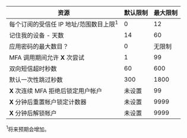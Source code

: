 资源|默认限制|最大限制
---|---|---
每个订阅的受信任 IP 地址/范围</a>数目上限<sup>1</sup>|0|12
记住我的设备 - 天数|14|60
应用密码的最大数目？|0|无限制
MFA 调用期间允许 **X** 次尝试|1|99
双向短信超时秒数|60|600
默认一次性跳过秒数|300|1800
**X** 次连续 MFA 拒绝后锁定用户帐户|未设置|99
**X** 分钟后重置帐户锁定计数器|未设置|9999
**X** 分钟后解锁帐户|未设置|9999


<sup>1</sup>将来预期会增加。

<!---HONumber=71-->